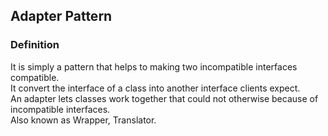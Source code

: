 ## Adapter Pattern
### Definition
It is simply a pattern that helps to making two incompatible interfaces compatible.  
It convert the interface of a class into another interface clients expect.   
An adapter lets classes work together that could not otherwise because of   
incompatible interfaces.  
Also known as Wrapper, Translator.